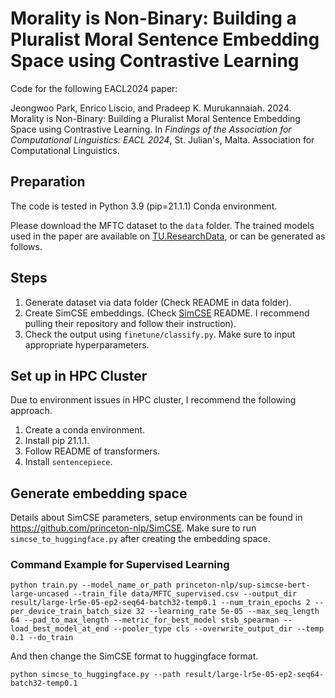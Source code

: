 # Morality is Non-Binary: Building a Pluralist Moral Sentence Embedding Space using Contrastive Learning

Code for the following EACL2024 paper:

Jeongwoo Park, Enrico Liscio, and Pradeep K. Murukannaiah. 2024. Morality is Non-Binary: Building a Pluralist Moral Sentence Embedding Space using Contrastive Learning. In _Findings of the Association for Computational Linguistics: EACL 2024_, St. Julian's, Malta. Association for Computational Linguistics.

## Preparation

The code is tested in Python 3.9 (pip=21.1.1) Conda environment.

Please download the MFTC dataset to the `data` folder. The trained models used in the paper are available on [TU.ResearchData](https://doi.org/10.4121/e0d75aad-6cd1-45dd-a5ec-985e399337b4), or can be generated as follows.

## Steps
1. Generate dataset via data folder (Check README in data folder).
2. Create SimCSE embeddings. (Check [SimCSE](https://github.com/princeton-nlp/SimCSE) README. I recommend pulling their repository and follow their instruction).
3. Check the output using `finetune/classify.py`. Make sure to input appropriate hyperparameters.

## Set up in HPC Cluster
Due to environment issues in HPC cluster, I recommend the following approach.
1. Create a conda environment.
2. Install pip 21.1.1.
3. Follow README of transformers.
4. Install `sentencepiece`.

## Generate embedding space
Details about SimCSE parameters, setup environments can be found in https://github.com/princeton-nlp/SimCSE.
Make sure to run `simcse_to_huggingface.py` after creating the embedding space.

### Command Example for Supervised Learning
``
python train.py --model_name_or_path princeton-nlp/sup-simcse-bert-large-uncased --train_file data/MFTC_supervised.csv --output_dir result/large-lr5e-05-ep2-seq64-batch32-temp0.1 --num_train_epochs 2 --per_device_train_batch_size 32 --learning_rate 5e-05 --max_seq_length 64 --pad_to_max_length --metric_for_best_model stsb_spearman --load_best_model_at_end --pooler_type cls --overwrite_output_dir --temp 0.1 --do_train
``

And then change the SimCSE format to huggingface format.

``
python simcse_to_huggingface.py --path result/large-lr5e-05-ep2-seq64-batch32-temp0.1
``
